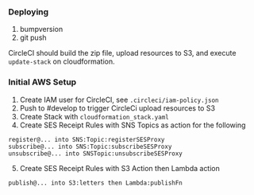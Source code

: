 ### Deploying

1. bumpversion
2. git push

CircleCI should build the zip file, upload resources to S3, and execute `update-stack` on cloudformation.

### Initial AWS Setup

1. Create IAM user for CircleCI, see `.circleci/iam-policy.json`
2. Push to #develop to trigger CircleCi upload resources to S3
3. Create Stack with `cloudformation_stack.yaml`
4. Create SES Receipt Rules with SNS Topics as action for the following
  ```
  register@... into SNS:Topic:registerSESProxy
  subscribe@... into SNS:Topic:subscribeSESProxy
  unsubscribe@... into SNSTopic:unsubscribeSESProxy
  ```
5. Create SES Receipt Rules with S3 Action then Lambda action
  ```
  publish@... into S3:letters then Lambda:publishFn
  ```
